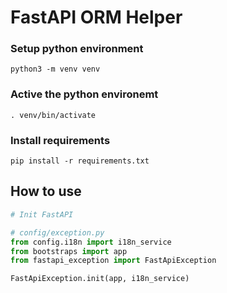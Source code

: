 # FastAPI ORM Helper

### Setup python environment

```shell
python3 -m venv venv
```

### Active the python environemt

```shell
. venv/bin/activate
```

### Install requirements

```shell
pip install -r requirements.txt
```

## How to use

```python
# Init FastAPI

# config/exception.py
from config.i18n import i18n_service
from bootstraps import app
from fastapi_exception import FastApiException

FastApiException.init(app, i18n_service)
```
